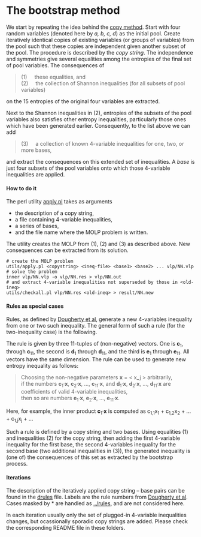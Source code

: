 The bootstrap method
=======================

We start by repeating the idea behind the [copy
method](../copy/DESCRIPTION.md). Start with four random variables (denoted here by
*a, b, c, d*) as the initial pool. Create iteratively
identical copies of existing variables (or groups of variables) from the pool
such that these copies are independent given another subset of the
pool. The procedure is described by the *copy string*. The independence
and symmetries give several equalities among the entropies of the final set
of pool variables. The consequences of

> (1) &nbsp; &nbsp; these equalities, and <br>
> (2) &nbsp; &nbsp; the collection of Shannon inequalities (for all subsets
> of pool variables)

on the 15 entropies of the original four variables are extracted.

Next to the Shannon inequalities in (2), entropies of the subsets of the
pool variables also satisfies other entropy inequalities, particularly
those ones which have been generated earlier.
Consequently, to the list above we can add

> (3) &nbsp; &nbsp; a collection of known 4-variable inequalities for one,
> two, or more bases,

and extract the consequences on this extended set of inequalities. A *base*
is just four subsets of the pool variables onto which those 4-variable
inequalities are applied.

#### How to do it

The perl utility [apply.pl](../utils/apply.pl) takes as arguments

* the description of a copy string,
* a file containing 4-variable inequalities,
* a series of bases,
* and the file name where the MOLP problem is written.

The utility creates the MOLP from (1), (2) and (3) as described above. 
New consequences can be extracted from its solution.

    # create the MOLP problem
    utils/apply.pl <copystring> <ineq-file> <base1> <base2> ... vlp/NN.vlp
    # solve the problem
    inner vlp/NN.vlp -o vlp/NN.res > vlp/NN.out
    # and extract 4-variable inequalities not superseded by those in <old-ineq>
    utils/checkall.pl vlp/NN.res <old-ineq> > result/NN.new

#### Rules as special cases

Rules, as defined by [Dougherty et al](http://arxiv.org/pdf/1104.3602v1),
generate a new 4-variables inequality from one or two such inequality.
The general form of such a rule (for the two-inequality case) is the
following. 

The rule is given by three 11-tuples of (non-negative) vectors. One is
**c**<sub>1</sub>, through **c**<sub>11</sub>, the second is **d**<sub>1</sub>
through **d**<sub>11</sub>, and the third is **e**<sub>1</sub> 
through **e**<sub>11</sub>. All vectors have the same dimension. The rule
can be used to generate new entropy inequality as follows:

> Choosing the non-negative parameters **x** = &lt; x_j &gt; arbitrarily,
> <br>
> if the numbers **c**<sub>1</sub>&#183;**x**, **c**<sub>2</sub>&#183;**x**, ..., **c**<sub>11</sub>&#183;**x**,
> and 
> **d**<sub>1</sub>&#183;**x**, **d**<sub>2</sub>&#183;**x**, ..., **d**<sub>11</sub>&#183;**x**
> are coefficients of valid 4-variable inequalities, <br> then so are
> numbers
> **e**<sub>1</sub>&#183;**x**, **e**<sub>2</sub>&#183;**x**, ...,
> **e**<sub>11</sub>&#183;**x**.

Here, for example, the inner product **c**<sub>1</sub>&#183;**x** is
computed as c<sub>1,1</sub>x<sub>1</sub> + c<sub>1,2</sub>x<sub>2</sub> +
... + c<sub>1,j</sub>x<sub>j</sub> + ...

Such a rule is defined by a copy string and two bases. Using equalities
(1) and inequalities (2) for the copy string, then adding the 
first 4-variable inequality for the first base, the second 4-variables
inequality for the second base (two additional inequalities in (3)), 
the generated inequality is (one of) the consequences of this set as 
extracted by the bootstrap process.

#### Iterations

The description of the iteratively applied copy string &ndash; base 
pairs can be found in the [drules](drules.txt) file. Labels are the
rule numbers from [Dougherty et al](http://arxiv.org/pdf/1104.3602v1). Cases
masked by * are handled as [../rules](rules), and are not considered here.

In each iteration usually only the set of plugged-in 4-variable inequalities
changes, but ocassionally sporadic copy strings are added. Please check the
corresponding README file in these folders.




